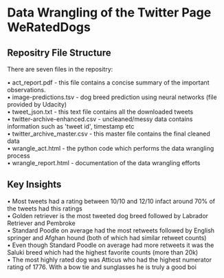 # Data Wrangling of the Twitter Page WeRatedDogs

## Repositry File Structure

There are seven files in the repositry:<br>

• act_report.pdf - this file contains a concise summary of the important observations. <br>
• image-predictions.tsv - dog breed prediction using neural networks (file provided by Udacity) <br>
• tweet_json.txt - this text file contains all the downloaded tweets <br>
• twitter-archive-enhanced.csv - uncleaned/messy data contains information such as 'tweet id', timestamp etc <br>
• twitter_archive_master.csv - this master file contains the final cleaned data <br>
• wrangle_act.html - the python code which performs the data wrangling process<br>
• wrangle_report.html - documentation of the data wrangling efforts<br>

## Key Insights

• Most tweets had a rating between 10/10 and 12/10 infact around 70% of the tweets had this ratings <br>
• Golden retriever is the most tweeted dog breed followed by Labrador Retriever and Pembroke <br>
• Standard Poodle on average had the most retweets followed by English springer and Afghan hound (both of which had similar retweet counts) <br>
• Even though Standard Poodle on average had more retweets it was the Saluki breed which had the highest favorite counts (more than 20k) <br>
• The most highly rated dog was Atticus who had the highest numerator rating of 1776. With a bow tie and sunglasses he is truly a good boi <br>
